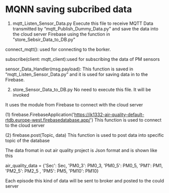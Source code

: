 # MQNN saving subcribed data
1. mqtt_Listen_Sensor_Data.py 
Execute this file to receive MQTT Data transmitted by “mqtt_Publish_Dummy_Data.py” 
and save the data into the cloud server Firebase using the function in "store_Sebsir_Data_to_DB.py"

connect_mqtt(): used for connecting to the borker.

subscribe(client: mqtt_client):used for subscribing the data of PM sensors

sensor_Data_Handler(msg.payload): This function is saved in “mqtt_Listen_Sensor_Data.py” and it is used for saving data in to the Firebase.


2. store_Sensor_Data_to_DB.py 
No need to execute this file. It will be invoked 

It uses the module from Firebase to connect with the cloud server

(1) firebase.FirebaseApplication('https://ik1332-air-quality-default-rtdb.europe-west.firebasedatabase.app/')
This function is used to connect to the cloud server

(2) firebase.post(Topic, data)
This function is used to post data into specific topic of the database

The data fromat in out air quality project is Json format and is shown like this

air_quality_data = {'Sec': Sec, 'PM0_3': PM0_3, 'PM0_5': PM0_5, 'PM1': PM1, 'PM2_5': PM2_5
        , 'PM5': PM5, 'PM10': PM10}
        
Each episode this kind of data will be sent to broker and posted to the could server

